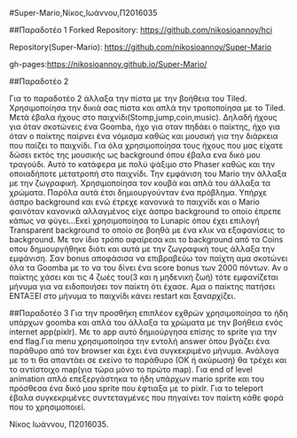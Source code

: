 #Super-Mario,Νίκος,Ιωάννου,Π2016035

##Παραδοτέο 1 Forked Repository: https://github.com/nikosioannoy/hci

Repository(Super-Mario): https://github.com/nikosioannoy/Super-Mario

gh-pages:https://nikosioannoy.github.io/Super-Mario/

##Παραδοτέο 2

Για το παραδοτέο 2 άλλαξα την πίστα με την βοήθεια του Tiled. Χρησιμοποίησα την δικιά σας πίστα και απλά την τροποποίησα με το Tiled.
Μετά έβαλα ήχους στο παιχνίδι(Stomp,jump,coin,music). Δηλαδή ήχους για όταν σκοτώνεις ένα Goomba, ήχο για οταν πηδάει ο παίκτης, ήχο για όταν ο παίκτης παίρνει ένα νόμισμα καθώς και μουσική για την διάρκεια που παίζει το παιχνίδι. Για όλα χρησιμοποίησα τους ήχους που μας είχατε δώσει εκτός της μουσικής ως background όπου έβαλα ενα δικό μου τραγούδι. Αυτό το κατάφερα με πολύ ψάξιμο στο Phaser καθώς και την οποιαδήποτε μετατροπή στο παιχνίδι. Την εμφάνιση του Mario την άλλαξα με την ζωγραφική. Χρησιμοποίησα τον κουβά και απλά του άλλαξα τα χρώματα. Παρόλα αυτά έτσι δημιουργούνταν ένα πρόβλημα. Υπήρχε άσπρο background και ενώ έτρεχε κανονικά το παιχνίδι και ο Mario φαινόταν κανονικά αλλαγμένος είχε άσπρο background το οποίο έπρεπε κάπως να φύγει...Εκεί χρησιμοποίησα το Lunapic όπου έχει επιλογή Transparent background το οποίο σε βοηθά με ένα κλικ να εξαφανίσεις το background. Με τον ίδιο τρόπο αφαίρεσα και το background από τα Coins οπου δημιουργήθηκε διότι και αυτά με την ζωγραφική τους άλλαξα την εμφάνιση.
Σαν bonus αποφάσισα να επιβραβεύω τον παίχτη αμα σκοτώνει όλα τα Goomba με το να του δίνει ένα score bonus των 2000 πόντων.
Αν ο παίκτης χάσει και τις 4 ζωές του(3 και η μηδενική ζωή) τότε εμφανίζεται μήνυμα για να ειδοποιήσει τον παίκτη ότι έχασε. Αμα ο παίκτης πατήσει ΕΝΤΑΞΕΙ στο μήνυμα το παιχνίδι κάνει restart και ξαναρχίζει.

##Παραδοτέο 3
Για την προσθήκη επιπλέον εχθρών χρησιμοποίησα το ήδη υπάρχων goomba και απλά του άλλαξα τα χρώματα με την βοήθεια ενός internet app(pixlr). Με το app αυτό δημιούργησα επίσης το sprite για την end flag.Για menu χρησιμοποίησα την εντολή answer όπου βγάζει ένα παράθυρο από τον browser και έχει ένα συγκεκριμένο μήνυμα. Ανάλογα με το τι θα απαντάει σε εκείνο το παράθυρο (ΟΚ ή ακύρωση) θα τρέχει και το αντίστοιχο map(για τώρα μόνο το πρώτο map). Για end of level animation απλά επεξεργάστηκα το ήδη υπάρχων mario sprite και του πρόσθεσα ένα δικό μου sprite που έφτιαξα με το pixlr. Για το teleport έβαλα συγκεκριμένες συντεταγμένες που πηγαίνει τον παίκτη κάθε φορά που το χρησιμοποιεί.


Νίκος Ιωάννου, Π2016035.





